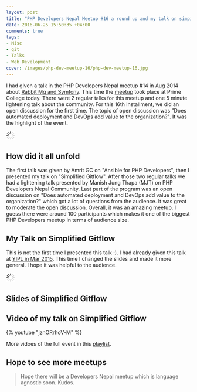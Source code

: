 ```yaml
---
layout: post
title: "PHP Developers Nepal Meetup #16 a round up and my talk on simpilfied gitflow with slides"
date: 2016-06-25 15:50:35 +04:00
comments: true
tags:
- Misc
- git
- Talks
- Web Development
cover: /images/php-dev-meetup-16/php-dev-meetup-16.jpg
---
```


I had given a talk in the PHP Developers Nepal meetup #14 in Aug 2014 about [Rabbit Mq and Symfony](https://geshan.com.np/blog/2014/08/basic-overview-of-message-queues-rabbit/). This time the [meetup](http://developers-nepal.github.io/php/meetups/25-Jun-2016/) took place at Prime College today. There were 2 regular talks for this meetup and one 5 minute lightening talk about the community. For this 16th installment, we did an open discussion for the first time. The topic of open discussion was "Does automated deployment and DevOps add value to the organization?". It was the highlight of the event.

<img class="center" src="/images/generic/loading.gif" data-echo="/images/php-dev-meetup-16/php-dev-meetup-16.jpg" title="PHP Dev Meetup 16 Open Panel discussion on DevOps" alt="PHP Dev Meetup 16 Open Panel discussion on DevOps">

<!-- more -->

## How did it all unfold

The first talk was given by Amrit GC on "Ansible for PHP Developers", then I presented my talk on "Simplified Gitflow". After those two regular talks we had a lightening talk presented by Manish Jung Thapa (MJT) on PHP Developers Nepal Community. Last part of the program was an open discussion on "Does automated deployment and DevOps add value to the organization?" which got a lot of questions from the audience. It was great to moderate the open discussion. Overall, it was an amazing meetup. I guess there were around 100 participants which makes it one of the biggest PHP Developers meetup in terms of audience size.

## My Talk on Simplified Gitflow

This is not the first time I presented this talk :). I had already given this talk at [YIPL in Mar 2015](https://geshan.com.np/blog/2015/09/how-to-use-simplified-gitflow-branching-model-video/). This time I changed the slides and made it more general. I hope it was helpful to the audience.

<img class="center" src="/images/generic/loading.gif" data-echo="/images/php-dev-meetup-16/simplified-gitflow-talk.jpg" title="PHP Dev Meetup 16 My talk on simplified gitflow" alt="PHP Dev Meetup 16 My talk on simplified gitflow">

## Slides of Simplified Gitflow

<script async class="speakerdeck-embed" data-id="acdf3ecb8fd84007b33113d906e5dd3c" data-ratio="1.77777777777778" src="//speakerdeck.com/assets/embed.js"></script>

## Video of my talk on Simplified Gitflow

{% youtube "jznORrhoV-M" %}

More vidoes of the full event in this [playlist](https://www.youtube.com/playlist?list=PLhTqkNYfkucxGk2OssIseNLMF9jPXYoHC).

## Hope to see more meetups

> Hope there will be a Developers Nepal meetup which is language agnostic soon. Kudos.
